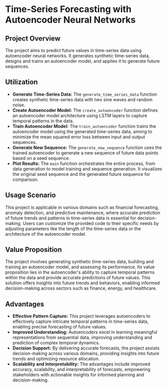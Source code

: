 # Time-Series Forecasting with Autoencoder Neural Networks

## Project Overview
The project aims to predict future values in time-series data using autoencoder neural networks. It generates synthetic time-series data, designs and trains an autoencoder model, and applies it to generate future sequences.

## Utilization
- **Generate Time-Series Data:** The `generate_time_series_data` function creates synthetic time-series data with two sine waves and random noise.
- **Create Autoencoder Model:** The `create_autoencoder` function defines an autoencoder model architecture using LSTM layers to capture temporal patterns in the data.
- **Train Autoencoder Model:** The `train_autoencoder` function trains the autoencoder model using the generated time-series data, aiming to minimize the mean squared error loss between input and output sequences.
- **Generate New Sequence:** The `generate_new_sequence` function uses the trained autoencoder to generate a new sequence of future data points based on a seed sequence.
- **Plot Results:** The `main` function orchestrates the entire process, from data generation to model training and sequence generation. It visualizes the original seed sequence and the generated future sequence for comparison.

## Usage Scenario
This project is applicable in various domains such as financial forecasting, anomaly detection, and predictive maintenance, where accurate prediction of future trends and patterns in time-series data is essential for decision-making. Users can customize the provided code to their specific needs by adjusting parameters like the length of the time-series data or the architecture of the autoencoder model.

## Value Proposition
The project involves generating synthetic time-series data, building and training an autoencoder model, and assessing its performance. Its value proposition lies in the autoencoder's ability to capture temporal patterns within the data and provide accurate predictions of future values. This solution offers insights into future trends and behaviors, enabling informed decision-making across sectors such as finance, energy, and healthcare.

## Advantages
- **Effective Pattern Capture:** This project leverages autoencoders to effectively capture intricate temporal patterns in time-series data, enabling precise forecasting of future values.
- **Improved Understanding:** Autoencoders excel in learning meaningful representations from sequential data, improving understanding and prediction of complex temporal dynamics.
- **Decision Support:** By delivering accurate forecasts, the project assists decision-making across various domains, providing insights into future trends and optimizing resource allocation.
- **Scalability and Interpretability:** The advantages include improved accuracy, scalability, and interpretability of forecasts, empowering stakeholders with actionable insights for informed planning and decision-making.
